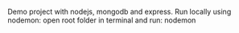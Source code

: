 Demo project with nodejs, mongodb and express.
Run locally using nodemon: 
open root folder in terminal and run: nodemon